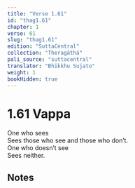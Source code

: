 ```yaml
---
title: "Verse 1.61"
id: "thag1.61"
chapter: 1
verse: 61
slug: "thag1.61"
edition: "SuttaCentral"
collection: "Theragāthā"
pali_source: "suttacentral"
translator: "Bhikkhu Sujato"
weight: 1
bookHidden: true
---
```


# 1.61 Vappa

One who sees  
Sees those who see and those who don’t.  
One who doesn’t see  
Sees neither.  

## Notes